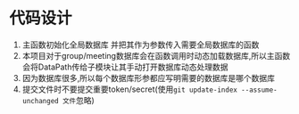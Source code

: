 # 代码设计
1. 主函数初始化全局数据库 并把其作为参数传入需要全局数据库的函数
2. 本项目对于group/meeting数据库会在函数调用时动态加载数据库,所以主函数会将DataPath传给子模块让其手动打开数据库动态处理数据
3. 因为数据库很多,所以每个数据库形参都应写明需要的数据库是哪个数据库
4. 提交文件时不要提交重要token/secret(使用`git update-index --assume-unchanged 文件`忽略)
